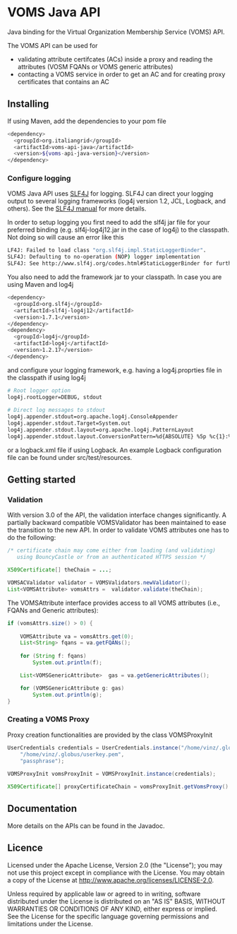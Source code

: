 # VOMS Java API

Java binding for the Virtual Organization Membership Service (VOMS) API.

The VOMS API can be used for 
- validating attribute certifcates (ACs) inside a proxy and reading the attributes (VOSM FQANs or VOMS generic attributes)
- contacting a VOMS service in order to get an AC and for creating proxy certificates that contains an AC

## Installing

If using Maven, add the dependencies to your pom file

```bash
<dependency>
  <groupId>org.italiangrid</groupId>
  <artifactId>voms-api-java</artifactId>
  <version>${voms-api-java-version}</version>
</dependency>
```

### Configure logging

VOMS  Java API uses [SLF4J](http://www.slf4j.org/) for logging. SLF4J can direct your logging output 
to several logging frameworks (log4j version 1.2, JCL, Logback, and others). See the 
[SLF4J manual](http://www.slf4j.org/manual.html) for more details.

In order to setup logging you first need to add the slf4j jar file for your preferred binding
(e.g. slf4j-log4j12.jar in the case of log4j) to the classpath. Not doing so will cause an error like this

```bash
LF4J: Failed to load class "org.slf4j.impl.StaticLoggerBinder".
SLF4J: Defaulting to no-operation (NOP) logger implementation
SLF4J: See http://www.slf4j.org/codes.html#StaticLoggerBinder for further details.
```

You also need to add the framework jar to your classpath. In case you are using Maven and log4j

```bash
<dependency>
  <groupId>org.slf4j</groupId>
  <artifactId>slf4j-log4j12</artifactId>
  <version>1.7.1</version>
</dependency>
<dependency>
  <groupId>log4j</groupId>
  <artifactId>log4j</artifactId>
  <version>1.2.17</version>
</dependency>
```

and configure your logging framework, e.g. having a log4j.proprties file in the classpath 
if using log4j

```bash
# Root logger option
log4j.rootLogger=DEBUG, stdout
 
# Direct log messages to stdout
log4j.appender.stdout=org.apache.log4j.ConsoleAppender
log4j.appender.stdout.Target=System.out
log4j.appender.stdout.layout=org.apache.log4j.PatternLayout
log4j.appender.stdout.layout.ConversionPattern=%d{ABSOLUTE} %5p %c{1}:%L - %m%n
```

or a logback.xml file if using Logback. An example Logback configuration file can be 
found under src/test/resources. 

## Getting started

### Validation 

With version 3.0 of the API, the validation interface changes significantly.
A partially backward compatible VOMSValidator has been maintained to ease the transition
to the new API.
In order to validate VOMS attributes one has to do the following:



```java
/* certificate chain may come either from loading (and validating)
   using BouncyCastle or from an authenticated HTTPS session */

X509Certificate[] theChain = ...;

VOMSACValidator validator = VOMSValidators.newValidator();
List<VOMSAttribute> vomsAttrs =  validator.validate(theChain);
```

The VOMSAttribute interface provides access to all VOMS
attributes (i.e., FQANs and Generic attributes):

```java
if (vomsAttrs.size() > 0) {
	
	VOMSAttribute va = vomsAttrs.get(0);
	List<String> fqans = va.getFQANs();
	
	for (String f: fqans)
		System.out.println(f);

	List<VOMSGenericAttribute>	gas = va.getGenericAttributes();

	for (VOMSGenericAttribute g: gas)
		System.out.println(g);
}
```

### Creating a VOMS Proxy

Proxy creation functionalities are provided by the class VOMSProxyInit

```java
UserCredentials credentials = UserCredentials.instance("/home/vinz/.globus/usercert.pem", 
    "/home/vinz/.globus/userkey.pem", 
    "passphrase");
    
VOMSProxyInit vomsProxyInit = VOMSProxyInit.instance(credentials);

X509Certificate[] proxyCertificateChain = vomsProxyInit.getVomsProxy().getUserChain();
```

## Documentation

More details on the APIs can be found in the Javadoc.

## Licence

Licensed under the Apache License, Version 2.0 (the "License"); you may not use this project except in compliance with the License. You may obtain a copy of the License at http://www.apache.org/licenses/LICENSE-2.0.

Unless required by applicable law or agreed to in writing, software distributed under the License is distributed on an "AS IS" BASIS, WITHOUT WARRANTIES OR CONDITIONS OF ANY KIND, either express or implied. See the License for the specific language governing permissions and limitations under the License.

